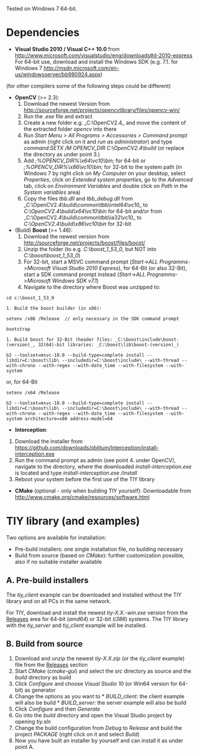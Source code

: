 Tested on Windows 7 64-bit.

# Dependencies #
  * **Visual Studio 2010 / Visual C++ 10.0** from http://www.microsoft.com/visualstudio/eng/downloads#d-2010-express
    For 64-bit use, download and install the Windows SDK (e.g. 7.1. for Windows 7 http://msdn.microsoft.com/en-us/windowsserver/bb980924.aspx)


(for other compilers some of the following steps could be different)
  * **OpenCV** (>= 2.3):
    1. Download the newest Version from http://sourceforge.net/projects/opencvlibrary/files/opencv-win/
    1. Run the _.exe_ file and extract
    1. Create a new folder e.g. _C:\OpenCV2.4\_ and move the content of the extracted folder _opencv_ into there
    1. Run _Start Menu > All Programs > Accessories > Command prompt_ as admin (right click on it and _run as administrator_) and type _command:SETX /M OPENCV\_DIR C:\OpenCV2.4\build_ (or replace the directory as under point 3.)
    1. Add _;%OPENCV\_DIR%\x64\vc10\bin;_ for 64-bit or _;%OPENCV\_DIR%\x86\vc10\bin;_ for 32-bit to the system path (in Windows 7 by right click on _My Computer_ on your desktop, select _Properties_, click on _Extended system properties_, go to the _Advanced_ tab, click on _Environment Variables_ and double click on _Path_ in the _System variables_ area)
    1. Copy the files _tbb.dll_ and _tbb\_debug.dll_ from _C:\OpenCV2.4\build\common\tbb\intel64\vc10\_ to _C:\OpenCV2.4\build\x64\vc10\bin_ for 64-bit and/or from _C:\OpenCV2.4\build\common\tbb\ia32\vc10\_ to _C:\OpenCV2.4\build\x86\vc10\bin_ for 32-bit
  * (Build) **Boost** (>= 1.46):
    1. Download the newest version from http://sourceforge.net/projects/boost/files/boost/
    1. Unzip the folder (to e.g. _C:\boost_1_53_0_, but NOT into _C:\boost\boost_1_53_0_)
    1. For 32-bit, start a MSVC command prompt (_Start_->_ALL Programms_->_Microsoft Visual Studio 2010 Express_), for 64-Bit (or also 32-Bit), start a SDK command prompt instead (_Start_->_ALL Programms_->_Microsoft Windows SDK v7.1_)
    1. Navigate to the directory where Boost was unzipped to:
```
cd c:\boost_1_53_0
```

    1. Build the boost builder (in x86):
    
```
setenv /x86 /Release  // only necessary in the SDK command prompt

bootstrap
```

    1. Build boost for 32-Bit (header files: _C:\boost\include\boost-(version)_, 32(64)-bit libraries: _C:\boost\lib\boost-(version)_)
    
```
b2 --toolset=msvc-10.0 --build-type=complete install --libdir=C:\boost\lib\ --includedir=C:\boost\include\ --with-thread --with-chrono --with-regex --with-date_time --with-filesystem --with-system
```
or, for 64-Bit
```
setenv /x64 /Release
```
```
b2 --toolset=msvc-10.0 --build-type=complete install --libdir=C:\boost\lib\ --includedir=C:\boost\include\ --with-thread --with-chrono --with-regex --with-date_time --with-filesystem --with-system architecture=x86 address-model=64
```
  * **Interception**:
   1. Download the installer from https://github.com/downloads/oblitum/Interception/install-interception.exe
   1. Run the command prompt as admin (see point 4. under OpenCV), navigate to the directory, where the downloaded _install-interception.exe_ is located and type _install-interception.exe /install_
   1. Reboot your system before the first use of the TIY library
  * **CMake** (optional - only when building TIY yourself):
    Downloadable from http://www.cmake.org/cmake/resources/software.html

# TIY library (and examples) #

Two options are available for installation:
  * Pre-build installers: one single installation file, no building necessary
  * Build from source (based on _CMake_): further customization possible, also if no suitable installer available

## A. Pre-build installers ##

The _tiy_client_ example can be downloaded and installed without the TIY library and on all PCs in the same network.

For TIY, download and install the newest _tiy-X.X.-win.exe_ version from the [Releases](../../../releases) area for 64-bit (_amd64_) or 32-bit (_i386_) systems. The TIY library with the _tiy_server_ and _tiy_client_ example will be installed.

## B. Build from source ##

  1. Download and unzip the newest _tiy-X.X.zip_ (or the _tiy_client_ example) file from the [Releases](../../../releases) section
  1. Start _CMake_ (_cmake-gui_) and select the _src_ directory as source and the _build_ directory as build
  1. Click _Configure_ and choose _Visual Studio 10_ (or Win64 version for 64-bit) as generator
  1. Change the options as you want to
    * _BUILD_client_: the client example will also be build
    * _BUILD_server_: the server example will also be build
  1. Click _Configure_ and then _Generate_
  1. Go into the _build_ directory and open the Visual Studio project by opening _tiy.sln_
  1. Change the build configuration from _Debug_ to _Release_ and build the project _PACKAGE_ (right click on it and select _Build_)
  1. Now you have built an installer by yourself and can install it as under point A.
